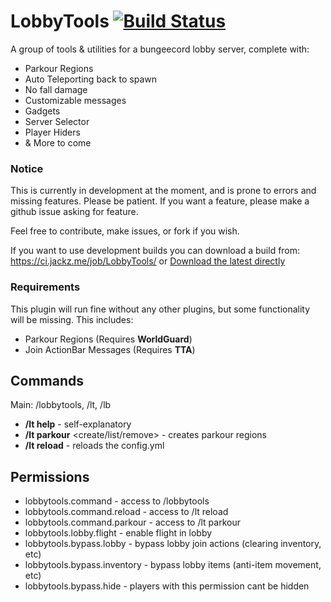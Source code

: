 # LobbyTools [![Build Status](https://ci.jackz.me/job/LobbyTools/badge/icon)](https://ci.jackz.me/job/LobbyTools/)
A group of tools & utilities for a bungeecord lobby server, complete with: 
* Parkour Regions
* Auto Teleporting back to spawn
* No fall damage
* Customizable messages
* Gadgets
* Server Selector
* Player Hiders
* & More to come

### Notice
This is currently in development at the moment, and is prone to errors and missing features. 
Please be patient. If you want a feature, please make a github issue asking for feature.

Feel free to contribute, make issues, or fork if you wish.

If you want to use development builds you can download a build from: 
https://ci.jackz.me/job/LobbyTools/ or [Download the latest directly](https://ci.jackz.me/job/LobbyTools/lastSuccessfulBuild/artifact/target/LobbyTools-1.0-SNAPSHOT.jar)

### Requirements

This plugin will run fine without any other plugins, but some functionality will be missing. This includes:

* Parkour Regions (Requires **WorldGuard**)
* Join ActionBar Messages (Requires **TTA**)

## Commands

Main: /lobbytools, /lt, /lb
* **/lt help** - self-explanatory
* **/lt parkour** <create/list/remove> - creates parkour regions
* **/lt reload** - reloads the config.yml

## Permissions

* lobbytools.command - access to /lobbytools
* lobbytools.command.reload - access to /lt reload
* lobbytools.command.parkour - access to /lt parkour
* lobbytools.lobby.flight - enable flight in lobby
* lobbytools.bypass.lobby - bypass lobby join actions (clearing inventory, etc)
* lobbytools.bypass.inventory - bypass lobby items (anti-item movement, etc)
* lobbytools.bypass.hide - players with this permission cant be hidden



